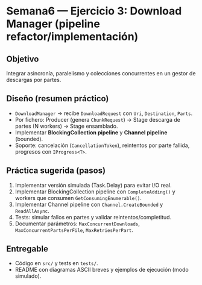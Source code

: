 # Semana6 — Ejercicio 3: Download Manager (pipeline refactor/implementación)

## Objetivo
Integrar asincronía, paralelismo y colecciones concurrentes en un gestor de descargas por partes.

## Diseño (resumen práctico)
- `DownloadManager` → recibe `DownloadRequest` con `Uri`, `Destination`, `Parts`.  
- Por fichero: Producer (genera `ChunkRequest`) → Stage descarga de partes (N workers) → Stage ensamblado.  
- Implementar **BlockingCollection pipeline** y **Channel pipeline** (bounded).  
- Soporte: cancelación (`CancellationToken`), reintentos por parte fallida, progresos con `IProgress<T>`.

## Práctica sugerida (pasos)
1. Implementar versión simulada (Task.Delay) para evitar I/O real.  
2. Implementar BlockingCollection pipeline con `CompleteAdding()` y workers que consumen `GetConsumingEnumerable()`.  
3. Implementar Channel pipeline con `Channel.CreateBounded` y `ReadAllAsync`.  
4. Tests: simular fallos en partes y validar reintentos/completitud.  
5. Documentar parámetros: `MaxConcurrentDownloads`, `MaxConcurrentPartsPerFile`, `MaxRetriesPerPart`.

## Entregable
- Código en `src/` y tests en `tests/`.  
- README con diagramas ASCII breves y ejemplos de ejecución (modo simulado).
